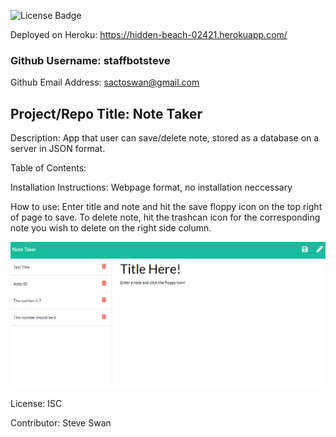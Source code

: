 
![License Badge](https://img.shields.io/badge/License-ISC-green.svg)

Deployed on Heroku:  https://hidden-beach-02421.herokuapp.com/

### Github Username: staffbotsteve

Github Email Address: sactoswan@gmail.com

## Project/Repo Title: Note Taker

Description: App that user can save/delete note, stored as a database on a server in JSON format.

Table of Contents: 

Installation Instructions: Webpage format, no installation neccessary

How to use: Enter title and note and hit the save floppy icon on the top right of page to save. To delete note, hit the trashcan icon for the corresponding note you wish to delete on the right side column.

![Screenshot](/public/assets/screenshot/screenshot.png)

License: ISC

Contributor: Steve Swan
